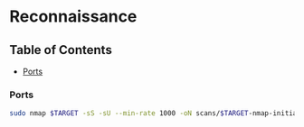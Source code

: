 # Reconnaissance
## Table of Contents
* [Ports](#ports)

### Ports
```bash
sudo nmap $TARGET -sS -sU --min-rate 1000 -oN scans/$TARGET-nmap-initial
```